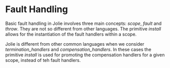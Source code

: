 # Fault Handling

Basic fault handling in Jolie involves three main concepts: _scope_, _fault_ and _throw_. They are not so different from other languages. The primitive _install_ allows for the instantiation of the fault handlers within a scope.

Jolie is different from other common languages when we consider _termination\_handlers_ and _compensation\_handlers_. In these cases the primitive _install_ is used for promoting the compensation handlers for a given scope, instead of teh fault handlers.

